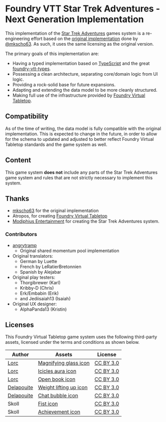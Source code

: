# Foundry VTT Star Trek Adventures - Next Generation Implementation

This implementation of the [Star Trek Adventures](https://www.modiphius.net/pages/star-trek-adventures) games system is a re-engineering effort based on the [original implementation](https://github.com/mkscho63/sta) done by [@mkscho63](https://github.com/mkscho63).
As such, it uses the same licensing as the original version.

The primary goals of this implementation are:

* Having a typed implementation based on [TypeScript](https://www.typescriptlang.org/) and the great [foundry-vtt-types](https://github.com/League-of-Foundry-Developers/foundry-vtt-types).
* Possessing a clean architecture, separating core/domain logic from UI logic.
* Providing a rock-solid base for future expansions.
* Adapting and extending the data model to be more cleanly structured.
* Making full use of the infrastructure provided by [Foundry Virtual Tabletop](https://foundryvtt.com/).

## Compatibility

As of the time of writing, the data model is fully compatible with the original implementation.
This is expected to change in the future, in order to allow for the schema to updated and adjusted to better reflect Foundry Virtual Tabletop standards and the game system as well.

## Content

This game system **does not** include any parts of the Star Trek Adventures game system and rules that are not strictly necessary to implement this system.

## Thanks

* [mkscho63](https://github.com/mkscho63) for the original implementation
* Atropos, for creating [Foundry Virtual Tabletop](https://foundryvtt.com)
* [Modiphius Entertainment](https://www.modiphius.net) for creating the Star Trek Adventures system.

### Contributors

* [angrytramp](https://github.com/angrytramp)
  * Original shared momentum pool implementation
* Original translators:
  * German by Luette
  * French by LeRatierBretonnien
  * Spanish by Alejabar
* Original play testers:
  * Thorgibrewer (Karl)
  * Kribby-D (Chris)
  * Erk/Embabin (Erik)
  * and Jediisaiah13 (Isaiah)
* Original UX designer:
  * AlphaPanda13 (Kristin)

## Licenses

This Foundry Virtual Tabletop game system uses the following third-party assets, licensed under the terms and conditions as shown below.

| Author                                 | Assets                                                                                 | License                                                   |
|----------------------------------------|----------------------------------------------------------------------------------------|-----------------------------------------------------------|
| [Lorc](https://lorcblog.blogspot.com/) | [Magnifying glass icon](https://game-icons.net/1x1/lorc/magnifying-glass.html)         | [CC BY 3.0](https://creativecommons.org/licenses/by/3.0/) |
| [Lorc](https://lorcblog.blogspot.com/) | [Icicles aura icon](https://game-icons.net/1x1/lorc/icicles-aura.html)                 | [CC BY 3.0](https://creativecommons.org/licenses/by/3.0/) |
| [Lorc](https://lorcblog.blogspot.com/) | [Open book icon](https://game-icons.net/1x1/lorc/open-book.html)                       | [CC BY 3.0](https://creativecommons.org/licenses/by/3.0/) |
| [Delapouite](https://delapouite.com/)  | [Weight lifting up icon](https://game-icons.net/1x1/delapouite/weight-lifting-up.html) | [CC BY 3.0](https://creativecommons.org/licenses/by/3.0/) |
| [Delapouite](https://delapouite.com/)  | [Chat bubble icon](https://game-icons.net/1x1/delapouite/chat-bubble.html)             | [CC BY 3.0](https://creativecommons.org/licenses/by/3.0/) |
| Skoll                                  | [Fist icon](https://game-icons.net/1x1/skoll/fist.html)                                | [CC BY 3.0](https://creativecommons.org/licenses/by/3.0/) |
| Skoll                                  | [Achievement icon](https://game-icons.net/1x1/skoll/achievement.html)                  | [CC BY 3.0](https://creativecommons.org/licenses/by/3.0/) |
